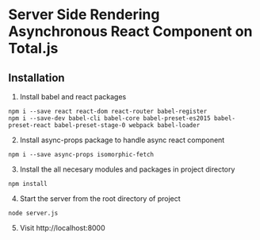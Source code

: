 # Server Side Rendering Asynchronous React Component on Total.js  

## Installation

1. Install babel and react packages

  ```
npm i --save react react-dom react-router babel-register
npm i --save-dev babel-cli babel-core babel-preset-es2015 babel-preset-react babel-preset-stage-0 webpack babel-loader
  ```

2. Install async-props package to handle async react component

  ```
npm i --save async-props isomorphic-fetch
  ```


3. Install the all necesary modules and packages in project directory
  
  ```
npm install 
  ```


4. Start the server from the root directory of project

  
  ```
node server.js
  ```

5. Visit http://localhost:8000

  
    




